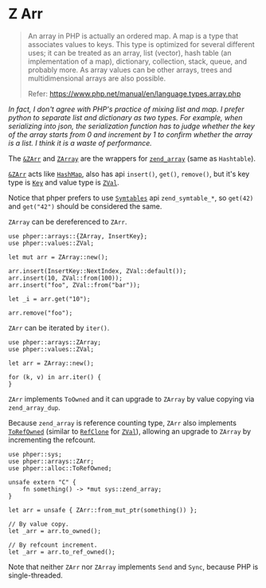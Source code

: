 # Z Arr

> An array in PHP is actually an ordered map. A map is a type that associates
> values to keys. This type is optimized for several different uses; it can be
> treated as an array, list (vector), hash table (an implementation of a map),
> dictionary, collection, stack, queue, and probably more. As array values can
> be other arrays, trees and multidimensional arrays are also possible.
>
> Refer: <https://www.php.net/manual/en/language.types.array.php>

*In fact, I don't agree with PHP's practice of mixing list and map. I prefer*
*python to separate list and dictionary as two types. For example, when*
*serializing into json, the serialization function has to judge whether the key*
*of the array starts from 0 and increment by 1 to confirm whether the array is*
*a list. I think it is a waste of performance.*

The [`&ZArr`](phper::arrays::ZArr) and [`ZArray`](phper::arrays::ZArray) are
the wrappers for [`zend_array`](phper::sys::zend_array) (same as `Hashtable`).

[`&ZArr`](phper::arrays::ZArr) acts like [`HashMap`](std::collections::HashMap),
also has api `insert()`, `get()`, `remove()`, but it's key type is
[`Key`](phper::arrays::Key) and value type is [`ZVal`](phper::values::ZVal).

Notice that phper prefers to use [`Symtables`](https://www.phpinternalsbook.com/php5/hashtables/array_api.html#symtables) api `zend_symtable_*`,
so `get(42)` and `get("42")` should be considered the same.

`ZArray` can be dereferenced to `ZArr`.

```rust,no_run
use phper::arrays::{ZArray, InsertKey};
use phper::values::ZVal;

let mut arr = ZArray::new();

arr.insert(InsertKey::NextIndex, ZVal::default());
arr.insert(10, ZVal::from(100));
arr.insert("foo", ZVal::from("bar"));

let _i = arr.get("10");

arr.remove("foo");
```

`ZArr` can be iterated by `iter()`.

```rust,no_run
use phper::arrays::ZArray;
use phper::values::ZVal;

let arr = ZArray::new();

for (k, v) in arr.iter() {
}
```

`ZArr` implements `ToOwned` and it can upgrade to `ZArray` by value copying via
`zend_array_dup`.

Because `zend_array` is reference counting type, `ZArr` also implements
[`ToRefOwned`](phper::alloc::ToRefOwned) (similar to
[`RefClone`](phper::alloc::RefClone) for [`ZVal`](phper::values::ZVal)), allowing an
upgrade to `ZArray` by incrementing the refcount.

```rust,no_run
use phper::sys;
use phper::arrays::ZArr;
use phper::alloc::ToRefOwned;

unsafe extern "C" {
    fn something() -> *mut sys::zend_array;
}

let arr = unsafe { ZArr::from_mut_ptr(something()) };

// By value copy.
let _arr = arr.to_owned(); 

// By refcount increment.
let _arr = arr.to_ref_owned();
```

Note that neither `ZArr` nor `ZArray` implements `Send` and `Sync`, because PHP
is single-threaded.
